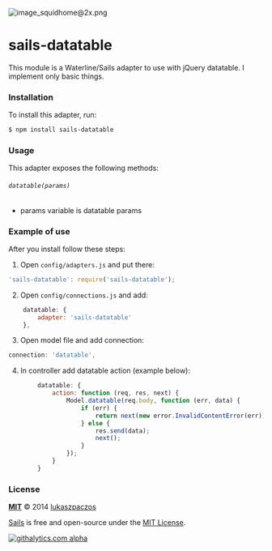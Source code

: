 ![image_squidhome@2x.png](http://i.imgur.com/RIvu9.png)

# sails-datatable

This module is a Waterline/Sails adapter to use with jQuery datatable. 
I implement only basic things.

### Installation

To install this adapter, run:

```sh
$ npm install sails-datatable
```

### Usage

This adapter exposes the following methods:

###### `datatable(params)`

+ params variable is datatable params

### Example of use

After you install follow these steps:
1. Open `config/adapters.js` and put there:
```javascript
'sails-datatable': require('sails-datatable');
```
2. Open `config/connections.js` and add:
```javascript
    datatable: {
        adapter: 'sails-datatable'
    },
```
3. Open model file and add connection:
```javascript
connection: 'datatable',
```
4. In controller add datatable action (example below):
```javascript
		datatable: {
			action: function (req, res, next) {
				Model.datatable(req.body, function (err, data) {
					if (err) {
						return next(new error.InvalidContentError(err));
					} else {
						res.send(data);
						next();
					}
				});
			}
		}
```

### License

**[MIT](./LICENSE)**
&copy; 2014 [lukaszpaczos](http://github.com/lukaszpaczos)

[Sails](http://sailsjs.org) is free and open-source under the [MIT License](http://sails.mit-license.org/).


[![githalytics.com alpha](https://cruel-carlota.pagodabox.com/8acf2fc2ca0aca8a3018e355ad776ed7 "githalytics.com")](http://githalytics.com/balderdashy/waterline-datatable/README.md)
